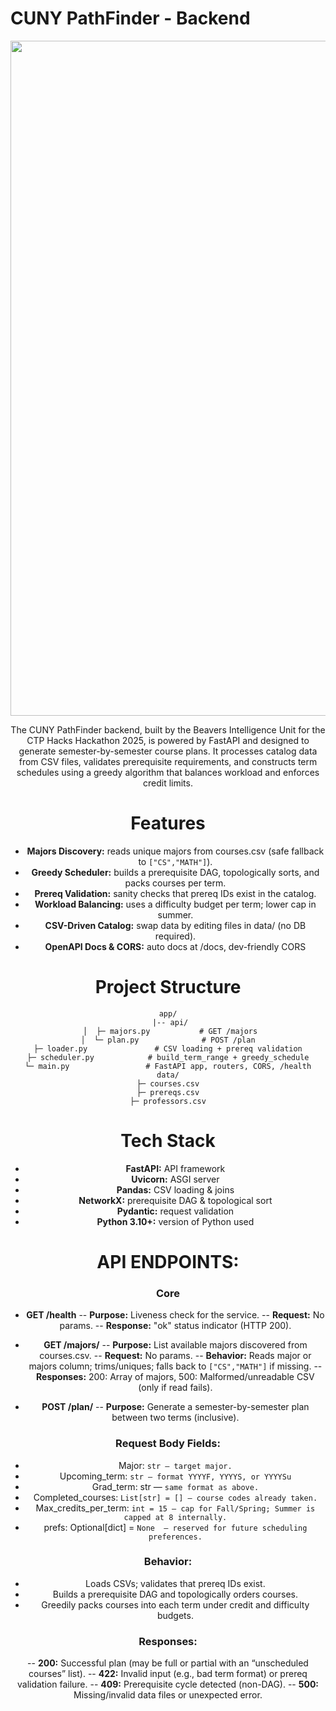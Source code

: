 # CUNY PathFinder - Backend
<div align="center"><img width="1920" height="1080" alt="CTP Hacks Presentation" src="https://github.com/user-attachments/assets/7c872add-b904-468f-9933-064d8f63f8ff"/></center>

The CUNY PathFinder backend, built by the Beavers Intelligence Unit for the CTP Hacks Hackathon 2025, is powered by FastAPI and designed to generate semester-by-semester course plans. It processes catalog data from CSV files, validates prerequisite requirements, and constructs term schedules using a greedy algorithm that balances workload and enforces credit limits.


# Features
- **Majors Discovery:** reads unique majors from courses.csv (safe fallback to ```["CS","MATH"]```).
- **Greedy Scheduler:** builds a prerequisite DAG, topologically sorts, and packs courses per term.
- **Prereq Validation:** sanity checks that prereq IDs exist in the catalog.
- **Workload Balancing:** uses a difficulty budget per term; lower cap in summer.
- **CSV-Driven Catalog:** swap data by editing files in data/ (no DB required).
- **OpenAPI Docs & CORS:** auto docs at /docs, dev-friendly CORS


# Project Structure
```
app/
 |-- api/
 │  ├─ majors.py           # GET /majors
│  └─ plan.py              # POST /plan
├─ loader.py               # CSV loading + prereq validation
├─ scheduler.py            # build_term_range + greedy_schedule
└─ main.py                 # FastAPI app, routers, CORS, /health
data/
├─ courses.csv
├─ prereqs.csv
├─ professors.csv
```


# Tech Stack
- **FastAPI:** API framework
- **Uvicorn:** ASGI server
- **Pandas:** CSV loading & joins
- **NetworkX:** prerequisite DAG & topological sort
- **Pydantic:** request validation
- **Python 3.10+:** version of Python used


# API ENDPOINTS: 
### Core
- **GET /health**
 -- **Purpose:** Liveness check for the service.
 -- **Request:** No params.
 -- **Response:** "ok" status indicator (HTTP 200).


- **GET /majors/**
 -- **Purpose:** List available majors discovered from courses.csv.
 -- **Request:** No params.
 -- **Behavior:** Reads major or majors column; trims/uniques; falls back to ```["CS","MATH"]``` if missing.
 -- **Responses:** 200: Array of majors, 500: Malformed/unreadable CSV (only if read fails).

- **POST /plan/**
 -- **Purpose:** Generate a semester-by-semester plan between two terms (inclusive).

### Request Body Fields:
- Major: ```str — target major.```
- Upcoming_term: ```str — format YYYYF, YYYYS, or YYYYSu``` 
- Grad_term: str — ```same format as above.```
- Completed_courses: ```List[str] = [] — course codes already taken.```
- Max_credits_per_term: ```int = 15 — cap for Fall/Spring; Summer is capped at 8 internally.```
- prefs: Optional[dict] = ```None  — reserved for future scheduling preferences.```

### Behavior:
- Loads CSVs; validates that prereq IDs exist.
- Builds a prerequisite DAG and topologically orders courses.
- Greedily packs courses into each term under credit and difficulty budgets.

### Responses:
 -- **200:** Successful plan (may be full or partial with an “unscheduled courses” list).
 -- **422:** Invalid input (e.g., bad term format) or prereq validation failure.
 -- **409:** Prerequisite cycle detected (non-DAG).
 -- **500:** Missing/invalid data files or unexpected error.
